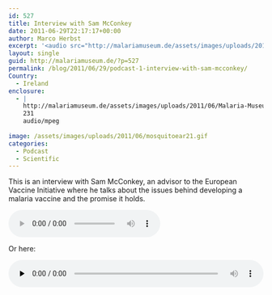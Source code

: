```yaml
---
id: 527
title: Interview with Sam McConkey
date: 2011-06-29T22:17:17+00:00
author: Marco Herbst
excerpt: '<audio src="http://malariamuseum.de/assets/images/uploads/2011/06/Malaria-Museum-podcast-2.mp3" controls preload="auto" autobuffer></audio> [audio http://malariamuseum.de/assets/images/uploads/2011/06/Malaria-Museum-podcast-2.mp3] [audio http://malariamuseum.de/assets/images/uploads/2011/06/Malaria-Museum-podcast-2.mp3]'
layout: single
guid: http://malariamuseum.de/?p=527
permalink: /blog/2011/06/29/podcast-1-interview-with-sam-mcconkey/
Country:
  - Ireland
enclosure:
  - |
    http://malariamuseum.de/assets/images/uploads/2011/06/Malaria-Museum-podcast-2.mp3
    231
    audio/mpeg
    
image: /assets/images/uploads/2011/06/mosquitoear21.gif
categories:
  - Podcast
  - Scientific
---
```

This is an interview with Sam McConkey, an advisor to the European Vaccine Initiative where he talks about the issues behind developing a malaria vaccine and the promise it holds.

<audio width="300" height="32" src="http://malariamuseum.de/assets/images/uploads/2011/06/Malaria-Museum-podcast-2.mp3" controls="controls" preload="auto" autobuffer=""></audio>

Or here:

<!--[if lt IE 9]><![endif]--><audio class="wp-audio-shortcode" id="audio-527-1" preload="none" style="width: 100%;" controls="controls"><source type="audio/mpeg" src="http://malariamuseum.de/assets/images/uploads/2011/06/Malaria-Museum-podcast-2.mp3?_=1" />

<http://malariamuseum.de/assets/images/uploads/2011/06/Malaria-Museum-podcast-2.mp3></audio>